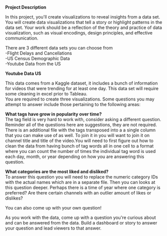 **Project Description**  

In this project, you'll create visualizations to reveal insights from a data set. You will create data visualizations that tell a story or highlight patterns in the data set. Your work should be a reflection of the theory and practice of data visualization, such as visual encodings, design principles, and effective communication.

There are 3 different data sets you can choose from  
-Flight Delays and Cancellations  
-US Census Demographic Data  
-Youtube Data from the US

**Youtube Data US**  

This data comes from a Kaggle dataset, it includes a bunch of information for videos that were trending for at least one day. This data set will require some cleaning in excel prior to Tableau.  
You are required to create three visualizations. Some questions you may attempt to answer include those pertaining to the following areas:

**What tags have grow in popularity over time?**  
The tag field is very hard to work with, consider asking a different question. Reminder all of the questions here are suggestions, they are not required. There is an additional file with the tags transposed into a a single column that you can make use of as well. To join it in you will want to join it on channel title and title of the video.You will need to first figure out how to clean the data from having bunch of tag words all in one cell to a format where you can count the number of times the individual tag word is used each day, month, or year depending on how you are answering this question.  

**What categories are the most liked and disliked?**  
To answer this question you will need to replace the numeric category IDs with the actual names which are in a separate file. Then you can looks at this question deeper. Perhaps there is a time of year where one category is preferred? Are there certain channels with an outlier amount of likes or dislikes?

You can also come up with your own question!

As you work with the data, come up with a question you're curious about and can be answered from the data. Build a dashboard or story to answer your question and lead viewers to that answer.
